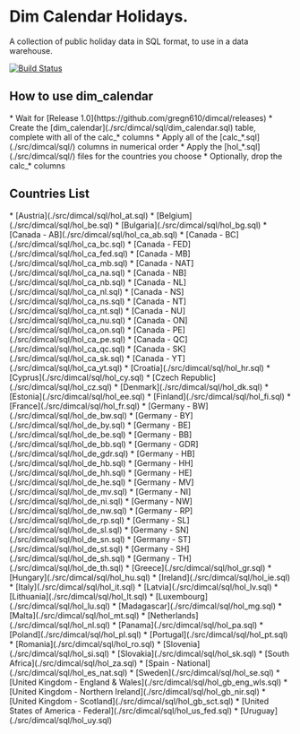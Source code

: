 # Dim Calendar Holidays.

A collection of public holiday data in SQL format, to use in a data warehouse.

[![Build Status](https://travis-ci.org/gregn610/dimcal.svg?branch=master)](https://travis-ci.org/gregn610/dimcal)

<h2>How to use dim_calendar</h2>
 * Wait for [Release 1.0](https://github.com/gregn610/dimcal/releases)
 * Create the [dim_calendar](./src/dimcal/sql/dim_calendar.sql) table, complete with all of the calc_* columns
 * Apply all of the [calc_*.sql](./src/dimcal/sql/) columns in numerical order
 * Apply the [hol_*.sql](./src/dimcal/sql/) files for the countries you choose
 * Optionally, drop the calc_* columns


<h2>Countries List</h2>
 * [Austria](./src/dimcal/sql/hol_at.sql)
 * [Belgium](./src/dimcal/sql/hol_be.sql)
 * [Bulgaria](./src/dimcal/sql/hol_bg.sql)
 * [Canada - AB](./src/dimcal/sql/hol_ca_ab.sql)
 * [Canada - BC](./src/dimcal/sql/hol_ca_bc.sql)
 * [Canada - FED](./src/dimcal/sql/hol_ca_fed.sql)
 * [Canada - MB](./src/dimcal/sql/hol_ca_mb.sql)
 * [Canada - NAT](./src/dimcal/sql/hol_ca_na.sql)
 * [Canada - NB](./src/dimcal/sql/hol_ca_nb.sql)
 * [Canada - NL](./src/dimcal/sql/hol_ca_nl.sql)
 * [Canada - NS](./src/dimcal/sql/hol_ca_ns.sql)
 * [Canada - NT](./src/dimcal/sql/hol_ca_nt.sql)
 * [Canada - NU](./src/dimcal/sql/hol_ca_nu.sql)
 * [Canada - ON](./src/dimcal/sql/hol_ca_on.sql)
 * [Canada - PE](./src/dimcal/sql/hol_ca_pe.sql)
 * [Canada - QC](./src/dimcal/sql/hol_ca_qc.sql)
 * [Canada - SK](./src/dimcal/sql/hol_ca_sk.sql)
 * [Canada - YT](./src/dimcal/sql/hol_ca_yt.sql)
 * [Croatia](./src/dimcal/sql/hol_hr.sql)
 * [Cyprus](./src/dimcal/sql/hol_cy.sql)
 * [Czech Republic](./src/dimcal/sql/hol_cz.sql)
 * [Denmark](./src/dimcal/sql/hol_dk.sql)
 * [Estonia](./src/dimcal/sql/hol_ee.sql)
 * [Finland](./src/dimcal/sql/hol_fi.sql)
 * [France](./src/dimcal/sql/hol_fr.sql)
 * [Germany - BW](./src/dimcal/sql/hol_de_bw.sql)
 * [Germany - BY](./src/dimcal/sql/hol_de_by.sql)
 * [Germany - BE](./src/dimcal/sql/hol_de_be.sql)
 * [Germany - BB](./src/dimcal/sql/hol_de_bb.sql)
 * [Germany - GDR](./src/dimcal/sql/hol_de_gdr.sql)
 * [Germany - HB](./src/dimcal/sql/hol_de_hb.sql)
 * [Germany - HH](./src/dimcal/sql/hol_de_hh.sql)
 * [Germany - HE](./src/dimcal/sql/hol_de_he.sql)
 * [Germany - MV](./src/dimcal/sql/hol_de_mv.sql)
 * [Germany - NI](./src/dimcal/sql/hol_de_ni.sql)
 * [Germany - NW](./src/dimcal/sql/hol_de_nw.sql)
 * [Germany - RP](./src/dimcal/sql/hol_de_rp.sql)
 * [Germany - SL](./src/dimcal/sql/hol_de_sl.sql)
 * [Germany - SN](./src/dimcal/sql/hol_de_sn.sql)
 * [Germany - ST](./src/dimcal/sql/hol_de_st.sql)
 * [Germany - SH](./src/dimcal/sql/hol_de_sh.sql)
 * [Germany - TH](./src/dimcal/sql/hol_de_th.sql) 
 * [Greece](./src/dimcal/sql/hol_gr.sql)
 * [Hungary](./src/dimcal/sql/hol_hu.sql)
 * [Ireland](./src/dimcal/sql/hol_ie.sql)
 * [Italy](./src/dimcal/sql/hol_it.sql)
 * [Latvia](./src/dimcal/sql/hol_lv.sql)
 * [Lithuania](./src/dimcal/sql/hol_lt.sql)
 * [Luxembourg](./src/dimcal/sql/hol_lu.sql)
 * [Madagascar](./src/dimcal/sql/hol_mg.sql)
 * [Malta](./src/dimcal/sql/hol_mt.sql)
 * [Netherlands](./src/dimcal/sql/hol_nl.sql)
 * [Panama](./src/dimcal/sql/hol_pa.sql)
 * [Poland](./src/dimcal/sql/hol_pl.sql)
 * [Portugal](./src/dimcal/sql/hol_pt.sql)
 * [Romania](./src/dimcal/sql/hol_ro.sql)
 * [Slovenia](./src/dimcal/sql/hol_si.sql)
 * [Slovakia](./src/dimcal/sql/hol_sk.sql)
 * [South Africa](./src/dimcal/sql/hol_za.sql)
 * [Spain - National](./src/dimcal/sql/hol_es_nat.sql)
 * [Sweden](./src/dimcal/sql/hol_se.sql)
 * [United Kingdom - England &amp; Wales](./src/dimcal/sql/hol_gb_eng_wls.sql)
 * [United Kingdom - Northern Ireland](./src/dimcal/sql/hol_gb_nir.sql)
 * [United Kingdom - Scotland](./src/dimcal/sql/hol_gb_sct.sql)
 * [United States of America - Federal](./src/dimcal/sql/hol_us_fed.sql)
 * [Uruguay](./src/dimcal/sql/hol_uy.sql)

